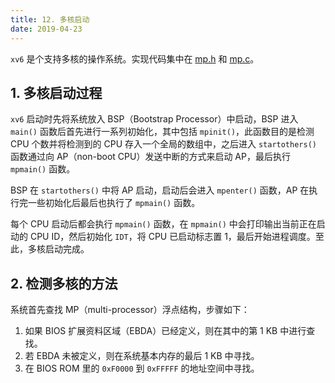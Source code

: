 ```yaml
---
title: 12. 多核启动
date: 2019-04-23
---
```


`xv6` 是个支持多核的操作系统。实现代码集中在 [mp.h](https://github.com/professordeng/xv6-expansion/blob/master/mp.h) 和 [mp.c](https://github.com/professordeng/xv6-expansion/blob/master/mp.c)。

## 1. 多核启动过程

`xv6` 启动时先将系统放入 BSP（Bootstrap Processor）中启动，BSP 进入 `main()` 函数后首先进行一系列初始化，其中包括 `mpinit()`，此函数目的是检测 CPU 个数并将检测到的 CPU 存入一个全局的数组中，之后进入 `startothers()` 函数通过向 AP（non-boot CPU）发送中断的方式来启动 AP，最后执行 `mpmain()` 函数。

BSP 在 `startothers()` 中将 AP 启动，启动后会进入 `mpenter()` 函数，AP 在执行完一些初始化后最后也执行了 `mpmain()` 函数。

每个 CPU 启动后都会执行 `mpmain()` 函数，在 `mpmain()` 中会打印输出当前正在启动的 CPU ID，然后初始化 `IDT`，将 CPU 已启动标志置 1，最后开始进程调度。至此，多核启动完成。

## 2. 检测多核的方法

系统首先查找 MP（multi-processor）浮点结构，步骤如下：

1. 如果 BIOS 扩展资料区域（EBDA）已经定义，则在其中的第 1 KB 中进行查找。
2. 若 EBDA 未被定义，则在系统基本内存的最后 1 KB 中寻找。
3. 在 BIOS ROM 里的 `0xF0000` 到 `0xFFFFF` 的地址空间中寻找。


